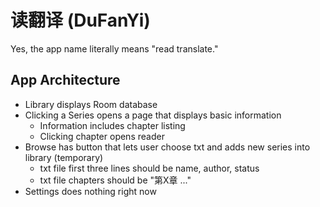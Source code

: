# 读翻译 (DuFanYi)
Yes, the app name literally means "read translate."

## App Architecture
- Library displays Room database
- Clicking a Series opens a page that displays basic information
  - Information includes chapter listing
  - Clicking chapter opens reader
- Browse has button that lets user choose txt and adds new series into library (temporary)
  - txt file first three lines should be name, author, status
  - txt file chapters should be "第X章 ..."
- Settings does nothing right now
